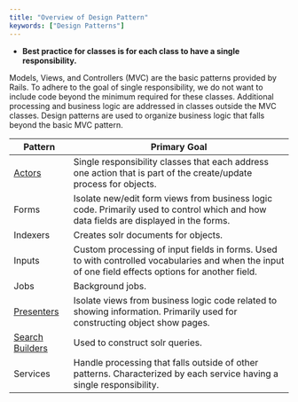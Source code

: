 ```yaml
---
title: "Overview of Design Pattern"
keywords: ["Design Patterns"]
---
```


<ul class="info"><li><b>Best practice for classes is for each class to have a single responsibility.</b></li></ul>

Models, Views, and Controllers (MVC) are the basic patterns provided by Rails.  To adhere to the goal of single responsibility, we do not want to include code beyond the minimum required for these classes.  Additional processing and business logic are addressed in classes outside the MVC classes.  Design patterns are used to organize business logic that falls beyond the basic MVC pattern.

| Pattern | Primary Goal |
| ------- | ------------ |
| <a href="actor_stack.html">Actors</a> | Single responsibility classes that each address one action that is part of the create/update process for objects. |
| Forms | Isolate new/edit form views from business logic code. Primarily used to control which and how data fields are displayed in the forms. |
| Indexers | Creates solr documents for objects. |
| Inputs | Custom processing of input fields in forms. Used to with controlled vocabularies and when the input of one field effects options for another field. |
| Jobs | Background jobs. |
| <a href="patterns-presenters.html">Presenters</a> | Isolate views from business logic code related to showing information. Primarily used for constructing object show pages. |
|  <a href="building-searches.html">Search Builders</a> | Used to construct solr queries. |
| Services | Handle processing that falls outside of other patterns. Characterized by each service having a single responsibility. |
